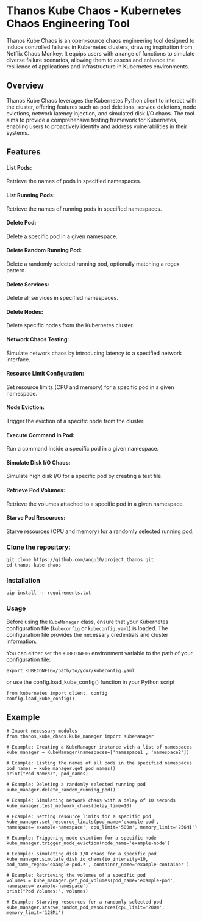 # Thanos Kube Chaos - Kubernetes Chaos Engineering Tool

Thanos Kube Chaos is an open-source chaos engineering tool designed to induce controlled failures in Kubernetes clusters, drawing inspiration from Netflix Chaos Monkey. It equips users with a range of functions to simulate diverse failure scenarios, allowing them to assess and enhance the resilience of applications and infrastructure in Kubernetes environments.

## Overview
Thanos Kube Chaos leverages the Kubernetes Python client to interact with the cluster, offering features such as pod deletions, service deletions, node evictions, network latency injection, and simulated disk I/O chaos. The tool aims to provide a comprehensive testing framework for Kubernetes, enabling users to proactively identify and address vulnerabilities in their systems.

## Features
#### List Pods:
Retrieve the names of pods in specified namespaces.
#### List Running Pods:
Retrieve the names of running pods in specified namespaces.
#### Delete Pod:
Delete a specific pod in a given namespace.
#### Delete Random Running Pod:
Delete a randomly selected running pod, optionally matching a regex pattern.
#### Delete Services:
Delete all services in specified namespaces.
#### Delete Nodes:
Delete specific nodes from the Kubernetes cluster.
#### Network Chaos Testing:
Simulate network chaos by introducing latency to a specified network interface.
#### Resource Limit Configuration:
Set resource limits (CPU and memory) for a specific pod in a given namespace.
#### Node Eviction:
Trigger the eviction of a specific node from the cluster.
#### Execute Command in Pod:
Run a command inside a specific pod in a given namespace.
#### Simulate Disk I/O Chaos:
Simulate high disk I/O for a specific pod by creating a test file.
#### Retrieve Pod Volumes:
Retrieve the volumes attached to a specific pod in a given namespace.
#### Starve Pod Resources:
Starve resources (CPU and memory) for a randomly selected running pod.


### Clone the repository:

```
git clone https://github.com/angu10/project_thanos.git
cd thanos-kube-chaos

```

### Installation

```
pip install -r requirements.txt
```

### Usage

Before using the `KubeManager` class, ensure that your Kubernetes configuration file (`kubeconfig` or `kubeconfig.yaml`) is loaded. The configuration file provides the necessary credentials and cluster information.

You can either set the `KUBECONFIG` environment variable to the path of your configuration file:

```
export KUBECONFIG=/path/to/your/kubeconfig.yaml
```
or use the config.load_kube_config() function in your Python script

```
from kubernetes import client, config
config.load_kube_config()

```

## Example 

```
# Import necessary modules
from thanos_kube_chaos.kube_manager import KubeManager

# Example: Creating a KubeManager instance with a list of namespaces
kube_manager = KubeManager(namespaces=['namespace1', 'namespace2'])

# Example: Listing the names of all pods in the specified namespaces
pod_names = kube_manager.get_pod_names()
print("Pod Names:", pod_names)

# Example: Deleting a randomly selected running pod
kube_manager.delete_random_running_pod()

# Example: Simulating network chaos with a delay of 10 seconds
kube_manager.test_network_chaos(delay_time=10)

# Example: Setting resource limits for a specific pod
kube_manager.set_resource_limits(pod_name='example-pod', namespace='example-namespace', cpu_limit='500m', memory_limit='256Mi')

# Example: Triggering node eviction for a specific node
kube_manager.trigger_node_eviction(node_name='example-node')

# Example: Simulating disk I/O chaos for a specific pod
kube_manager.simulate_disk_io_chaos(io_intensity=10, pod_name_regex='example-pod.*', container_name='example-container')

# Example: Retrieving the volumes of a specific pod
volumes = kube_manager.get_pod_volumes(pod_name='example-pod', namespace='example-namespace')
print("Pod Volumes:", volumes)

# Example: Starving resources for a randomly selected pod
kube_manager.starve_random_pod_resources(cpu_limit='200m', memory_limit='128Mi')


```